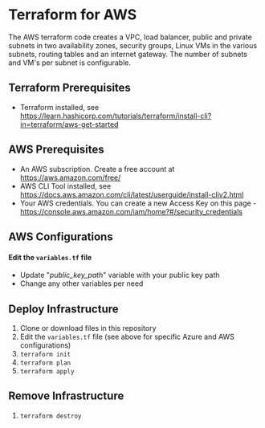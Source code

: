 # Terraform for AWS #  
The AWS terraform code creates a VPC, load balancer, public and private subnets in two availability zones, security groups, Linux VMs in the various subnets, routing tables and an internet gateway. The number of subnets and VM's per subnet is configurable.  

## Terraform Prerequisites ##

* Terraform installed, see https://learn.hashicorp.com/tutorials/terraform/install-cli?in=terraform/aws-get-started  

## AWS Prerequisites ##
* An AWS subscription. Create a free account at https://aws.amazon.com/free/
* AWS CLI Tool installed, see https://docs.aws.amazon.com/cli/latest/userguide/install-cliv2.html
* Your AWS credentials. You can create a new Access Key on this page - https://console.aws.amazon.com/iam/home?#/security_credentials  

## AWS Configurations ##  
#### Edit the ```variables.tf``` file ####
* Update "*public_key_path*" variable with your public key path
* Change any other variables per need  

## Deploy Infrastructure ##

1. Clone or download files in this repository
2. Edit the ```variables.tf``` file (see above for specific Azure and AWS configurations)
3. ```terraform init```
4. ```terraform plan```
5. ```terraform apply```

## Remove Infrastructure ##
1. ```terraform destroy```
